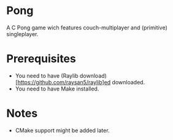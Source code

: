# Pong
A C Pong game wich features couch-multiplayer and (primitive) singleplayer.

# Prerequisites
- You need to have (Raylib download)[https://github.com/raysan5/raylib]ed downloaded.
- You need to have Make installed.

# Notes
- CMake support might be added later.

